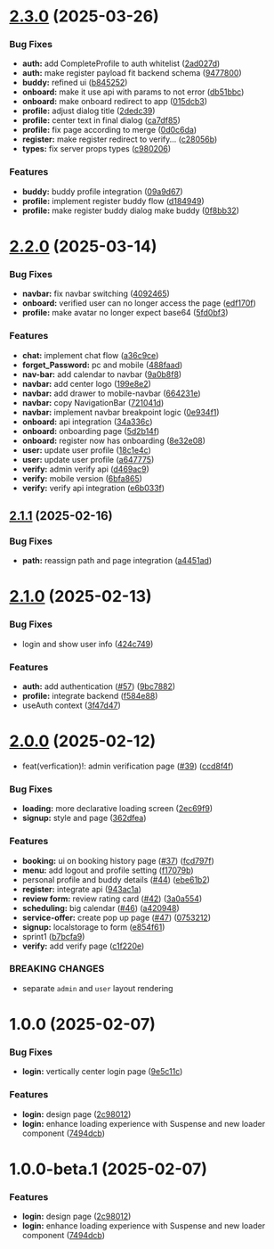 # [2.3.0](https://github.com/tomorrowrich/buddyrental-frontend/compare/v2.2.0...v2.3.0) (2025-03-26)

### Bug Fixes

- **auth:** add CompleteProfile to auth whitelist ([2ad027d](https://github.com/tomorrowrich/buddyrental-frontend/commit/2ad027d1f6eff6efef7b470ed55829c19da43a55))
- **auth:** make register payload fit backend schema ([9477800](https://github.com/tomorrowrich/buddyrental-frontend/commit/94778003aeb4a4f7e67ed4951abdb662b57992c9))
- **buddy:** refined ui ([b845252](https://github.com/tomorrowrich/buddyrental-frontend/commit/b845252e07edbd4b9c323f2d79dbf2cf0f9f7d84))
- **onboard:** make it use api with params to not error ([db51bbc](https://github.com/tomorrowrich/buddyrental-frontend/commit/db51bbc9e124cd59ff7ab6b6738bbf1a726608f3))
- **onboard:** make onboard redirect to app ([015dcb3](https://github.com/tomorrowrich/buddyrental-frontend/commit/015dcb389fe8e09e7e675d8c2b1892cdb9ada635))
- **profile:** adjust dialog title ([2dedc39](https://github.com/tomorrowrich/buddyrental-frontend/commit/2dedc39c1218963926c09aa7f1eb7158a1773219))
- **profile:** center text in final dialog ([ca7df85](https://github.com/tomorrowrich/buddyrental-frontend/commit/ca7df850850943b3eed894818f66074703bb3b20))
- **profile:** fix page according to merge ([0d0c6da](https://github.com/tomorrowrich/buddyrental-frontend/commit/0d0c6da12e85ce2662052af75d30704717ee0380))
- **register:** make register redirect to verify... ([c28056b](https://github.com/tomorrowrich/buddyrental-frontend/commit/c28056bd1bbdcf6fc66318bbece70e29aed77d4f))
- **types:** fix server props types ([c980206](https://github.com/tomorrowrich/buddyrental-frontend/commit/c9802063c788de11247ff2abec5b1cefda454ed6))

### Features

- **buddy:** buddy profile integration ([09a9d67](https://github.com/tomorrowrich/buddyrental-frontend/commit/09a9d67f91173f6f3ccd875fc28b712392bdf968))
- **profile:** implement register buddy flow ([d184949](https://github.com/tomorrowrich/buddyrental-frontend/commit/d184949e5dcff11f878c32971de55472282ff8a1))
- **profile:** make register buddy dialog make buddy ([0f8bb32](https://github.com/tomorrowrich/buddyrental-frontend/commit/0f8bb32aaedf6a147067e040a4a2998e26d3adf5))

# [2.2.0](https://github.com/tomorrowrich/buddyrental-frontend/compare/v2.1.1...v2.2.0) (2025-03-14)

### Bug Fixes

- **navbar:** fix navbar switching ([4092465](https://github.com/tomorrowrich/buddyrental-frontend/commit/4092465f6582372652a5750a1daedc95c0a2aecb))
- **onboard:** verified user can no longer access the page ([edf170f](https://github.com/tomorrowrich/buddyrental-frontend/commit/edf170f3cfae2e4941f1ee479e60a3e86d3ac3a0))
- **profile:** make avatar no longer expect base64 ([5fd0bf3](https://github.com/tomorrowrich/buddyrental-frontend/commit/5fd0bf3557adf244eedef31357d92b081579e863))

### Features

- **chat:** implement chat flow ([a36c9ce](https://github.com/tomorrowrich/buddyrental-frontend/commit/a36c9cef2093f5acce1453051b5378cb9b1fc3d6))
- **forget_Password:** pc and mobile ([488faad](https://github.com/tomorrowrich/buddyrental-frontend/commit/488faad1ee0a342c98eba943fd6a67194c85718a))
- **nav-bar:** add calendar to navbar ([9a0b8f8](https://github.com/tomorrowrich/buddyrental-frontend/commit/9a0b8f893601ea830d3d5aa9d5a259a44f70e1a5))
- **navbar:** add center logo ([199e8e2](https://github.com/tomorrowrich/buddyrental-frontend/commit/199e8e297fc6008b741d9f18083f853b19c8827e))
- **navbar:** add drawer to mobile-navbar ([664231e](https://github.com/tomorrowrich/buddyrental-frontend/commit/664231e45fae6c5360554d14768edb2d621c8427))
- **navbar:** copy NavigationBar ([721041d](https://github.com/tomorrowrich/buddyrental-frontend/commit/721041ddd4030c40ed66d2f1c8e77bd40e2f437b))
- **navbar:** implement navbar breakpoint logic ([0e934f1](https://github.com/tomorrowrich/buddyrental-frontend/commit/0e934f1eb4c68a41e8976ba60084ee8b92459f36))
- **onboard:** api integration ([34a336c](https://github.com/tomorrowrich/buddyrental-frontend/commit/34a336c94205615ac1d562edaa55679ea5dd5076))
- **onboard:** onboarding page ([5d2b14f](https://github.com/tomorrowrich/buddyrental-frontend/commit/5d2b14fb8c9a101bf399add19a384e01788b9aa2))
- **onboard:** register now has onboarding ([8e32e08](https://github.com/tomorrowrich/buddyrental-frontend/commit/8e32e08a950f792c5577a39d94035d087341cadc))
- **user:** update user profile ([18c1e4c](https://github.com/tomorrowrich/buddyrental-frontend/commit/18c1e4c90825ff88a4545549d55f5fd679c2fdb0))
- **user:** update user profile ([a647775](https://github.com/tomorrowrich/buddyrental-frontend/commit/a647775b18dc6ebeae2d6012c859efba6170be66))
- **verify:** admin verify api ([d469ac9](https://github.com/tomorrowrich/buddyrental-frontend/commit/d469ac9ce8d9ab6051f169f4abc467f1366bbaa9))
- **verify:** mobile version ([6bfa865](https://github.com/tomorrowrich/buddyrental-frontend/commit/6bfa86555095bf95c78024254cf2caffb9c12cc9))
- **verify:** verify api integration ([e6b033f](https://github.com/tomorrowrich/buddyrental-frontend/commit/e6b033f9a69c95d8e9921e832ea4707ac35fc46f))

## [2.1.1](https://github.com/tomorrowrich/buddyrental-frontend/compare/v2.1.0...v2.1.1) (2025-02-16)

### Bug Fixes

- **path:** reassign path and page integration ([a4451ad](https://github.com/tomorrowrich/buddyrental-frontend/commit/a4451adfa4c4e0eacbba55defa90d5739a6d7e16))

# [2.1.0](https://github.com/tomorrowrich/buddyrental-frontend/compare/v2.0.0...v2.1.0) (2025-02-13)

### Bug Fixes

- login and show user info ([424c749](https://github.com/tomorrowrich/buddyrental-frontend/commit/424c7498bbf1dc0df74634ff45fc8e7ccf77b01d))

### Features

- **auth:** add authentication ([#57](https://github.com/tomorrowrich/buddyrental-frontend/issues/57)) ([9bc7882](https://github.com/tomorrowrich/buddyrental-frontend/commit/9bc7882646a87a74ad1a49606c00f07f98475345))
- **profile:** integrate backend ([f584e88](https://github.com/tomorrowrich/buddyrental-frontend/commit/f584e88cb6426cfd5b9af17ecd5cc0e72109c9ff))
- useAuth context ([3f47d47](https://github.com/tomorrowrich/buddyrental-frontend/commit/3f47d474211948e2ebe0cf4ef6d7b563e83b98f8))

# [2.0.0](https://github.com/tomorrowrich/buddyrental-frontend/compare/v1.0.0...v2.0.0) (2025-02-12)

- feat(verfication)!: admin verification page ([#39](https://github.com/tomorrowrich/buddyrental-frontend/issues/39)) ([ccd8f4f](https://github.com/tomorrowrich/buddyrental-frontend/commit/ccd8f4f800324e93c9aaf4a735aa2a5e2c05e7a8))

### Bug Fixes

- **loading:** more declarative loading screen ([2ec69f9](https://github.com/tomorrowrich/buddyrental-frontend/commit/2ec69f98f9b8b001d103f8084bc7f5b176edebfa))
- **signup:** style and page ([362dfea](https://github.com/tomorrowrich/buddyrental-frontend/commit/362dfea5eb256f278699990f6c19d061d9d6a3e1))

### Features

- **booking:** ui on booking history page ([#37](https://github.com/tomorrowrich/buddyrental-frontend/issues/37)) ([fcd797f](https://github.com/tomorrowrich/buddyrental-frontend/commit/fcd797fd611eb1312a1bbf6eef6dabd85020feaa))
- **menu:** add logout and profile setting ([f17079b](https://github.com/tomorrowrich/buddyrental-frontend/commit/f17079bbf8a1e22bc9c5c7edb0e98117f8ead108))
- personal profile and buddy details ([#44](https://github.com/tomorrowrich/buddyrental-frontend/issues/44)) ([ebe61b2](https://github.com/tomorrowrich/buddyrental-frontend/commit/ebe61b28cfd2ec87f78230c2c874af77173722b8))
- **register:** integrate api ([943ac1a](https://github.com/tomorrowrich/buddyrental-frontend/commit/943ac1aadc2cb327068ed37f0f54403b18a75464))
- **review form:** review rating card ([#42](https://github.com/tomorrowrich/buddyrental-frontend/issues/42)) ([3a0a554](https://github.com/tomorrowrich/buddyrental-frontend/commit/3a0a554e7dd6e433057ebc847ea35f460fc631c9))
- **scheduling:** big calendar ([#46](https://github.com/tomorrowrich/buddyrental-frontend/issues/46)) ([a420948](https://github.com/tomorrowrich/buddyrental-frontend/commit/a420948bc19f54411461082e482de939d911f040))
- **service-offer:** create pop up page ([#47](https://github.com/tomorrowrich/buddyrental-frontend/issues/47)) ([0753212](https://github.com/tomorrowrich/buddyrental-frontend/commit/07532124ffe5956f201fde47472dd5562b205e43))
- **signup:** localstorage to form ([e854f61](https://github.com/tomorrowrich/buddyrental-frontend/commit/e854f61d25194b629fb6e7e8508fc539ffc5b421))
- sprint1 ([b7bcfa9](https://github.com/tomorrowrich/buddyrental-frontend/commit/b7bcfa9655666c7c4d47d1fbf5a2cc4fbe65628b))
- **verify:** add verify page ([c1f220e](https://github.com/tomorrowrich/buddyrental-frontend/commit/c1f220e08994ae8a0fab40262866c25a2eefac3d))

### BREAKING CHANGES

- separate `admin` and `user` layout rendering

# 1.0.0 (2025-02-07)

### Bug Fixes

- **login:** vertically center login page ([9e5c11c](https://github.com/tomorrowrich/buddyrental-frontend/commit/9e5c11ce67195b21adae3f4e8273ac8b1fe8c68e))

### Features

- **login:** design page ([2c98012](https://github.com/tomorrowrich/buddyrental-frontend/commit/2c980129be30932f62ef312979bbcb426a969c54))
- **login:** enhance loading experience with Suspense and new loader component ([7494dcb](https://github.com/tomorrowrich/buddyrental-frontend/commit/7494dcb5536480e6976969e8fcddea714780070d))

# 1.0.0-beta.1 (2025-02-07)

### Features

- **login:** design page ([2c98012](https://github.com/tomorrowrich/buddyrental-frontend/commit/2c980129be30932f62ef312979bbcb426a969c54))
- **login:** enhance loading experience with Suspense and new loader component ([7494dcb](https://github.com/tomorrowrich/buddyrental-frontend/commit/7494dcb5536480e6976969e8fcddea714780070d))
